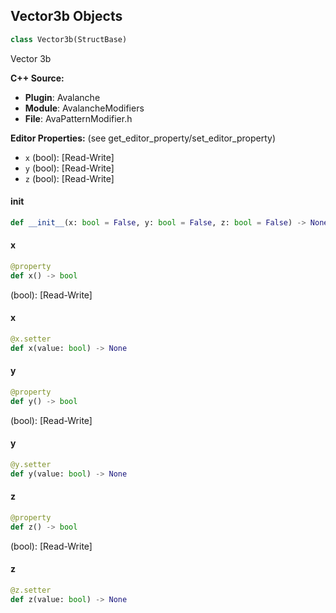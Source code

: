 ## Vector3b Objects

```python
class Vector3b(StructBase)
```

Vector 3b

**C++ Source:**

- **Plugin**: Avalanche
- **Module**: AvalancheModifiers
- **File**: AvaPatternModifier.h

**Editor Properties:** (see get_editor_property/set_editor_property)

- ``x`` (bool):  [Read-Write]
- ``y`` (bool):  [Read-Write]
- ``z`` (bool):  [Read-Write]

<a id="unreal.Vector3b.__init__"></a>

#### __init__

```python
def __init__(x: bool = False, y: bool = False, z: bool = False) -> None
```

<a id="unreal.Vector3b.x"></a>

#### x

```python
@property
def x() -> bool
```

(bool):  [Read-Write]

<a id="unreal.Vector3b.x"></a>

#### x

```python
@x.setter
def x(value: bool) -> None
```

<a id="unreal.Vector3b.y"></a>

#### y

```python
@property
def y() -> bool
```

(bool):  [Read-Write]

<a id="unreal.Vector3b.y"></a>

#### y

```python
@y.setter
def y(value: bool) -> None
```

<a id="unreal.Vector3b.z"></a>

#### z

```python
@property
def z() -> bool
```

(bool):  [Read-Write]

<a id="unreal.Vector3b.z"></a>

#### z

```python
@z.setter
def z(value: bool) -> None
```

<a id="unreal.AvaPatternModifierLineLayoutOptions"></a>
